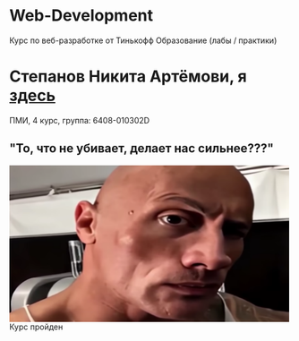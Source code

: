 # Web-Development
Курс по веб-разработке от Тинькофф Образование (лабы / практики)
<h1>Степанов Никита Артёмови, я <a href="https://github.com/nsigi" target="_blank">здесь</a></h1>
ПМИ, 4 курс, группа: 6408-010302D
<h2>"То, что не убивает, делает нас сильнее???"</h2>
<img src="https://github.com/nsigi/Web-Development/blob/main/скала.png"  align="center" width="500px"/>
Курс пройден